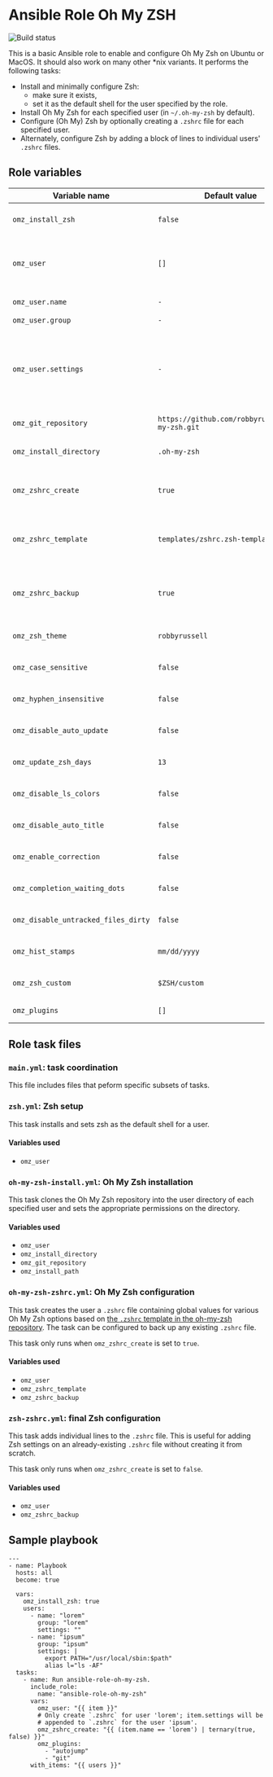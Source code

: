 # Ansible Role Oh My ZSH

![Build status](https://travis-ci.com/ctorgalson/ansible-role-oh-my-zsh.svg?branch=master)

This is a basic Ansible role to enable and configure Oh My Zsh on Ubuntu or
MacOS. It should also work on many other \*nix variants. It performs the
following tasks:

- Install and minimally configure Zsh:
  - make sure it exists,
  - set it as the default shell for the user specified by the role.
- Install Oh My Zsh for each specified user (in `~/.oh-my-zsh` by default).
- Configure (Oh My) Zsh by optionally creating a `.zshrc` file for each
  specified user.
- Alternately, configure Zsh by adding a block of lines to individual
  users' `.zshrc` files.

## Role variables

| Variable name  | Default value | Description |
|----------------|---------------|-------------|
| `omz_install_zsh` | `false` | Defines whether or not the role should attempt to install Zsh. |
| `omz_user` | `[]` | The user to install/configure (Oh My) Zsh for. See below for its properties. |
| `omz_user.name` | `-` | The name of the user. |
| `omz_user.group` | `-` | The group of the user |
| `omz_user.settings` | `-` | Extra settings (as a mult-line string) such as variable exports or aliases to add to the user's `.zshrc` file. Only used if `omz_zshrc_create` is `true`. |
| `omz_git_repository` | `https://github.com/robbyrussell/oh-my-zsh.git` | The git repo to clone Oh My Zsh from. |
| `omz_install_directory` | `.oh-my-zsh` | The name of the directory to clone Oh My Zsh into. |
| `omz_zshrc_create` | `true` | Whether or not to create `.zshrc`. If `true`, will create `.zshrc` from a template. |
| `omz_zshrc_template` | `templates/zshrc.zsh-template.j2` | The template used to create the user's `.zshrc` file when `omz_zshrc_create` is `true`. |
| `omz_zshrc_backup` | `true` | Whether or not to create backup the existing `.zshrc` files when the role changes it. |
| `omz_zsh_theme` | `robbyrussell` | See `templates/zshrc.zsh-template`. |
| `omz_case_sensitive` | `false` | See `templates/zshrc.zsh-template`. |
| `omz_hyphen_insensitive` | `false` | See `templates/zshrc.zsh-template`. |
| `omz_disable_auto_update` | `false` | See `templates/zshrc.zsh-template`. |
| `omz_update_zsh_days` | `13` | See `templates/zshrc.zsh-template`. |
| `omz_disable_ls_colors` | `false` | See `templates/zshrc.zsh-template`. |
| `omz_disable_auto_title` | `false` | See `templates/zshrc.zsh-template`. |
| `omz_enable_correction` | `false` | See `templates/zshrc.zsh-template`. |
| `omz_completion_waiting_dots` | `false` | See `templates/zshrc.zsh-template`. |
| `omz_disable_untracked_files_dirty` | `false` | See `templates/zshrc.zsh-template`. |
| `omz_hist_stamps` | `mm/dd/yyyy` | See `templates/zshrc.zsh-template`. |
| `omz_zsh_custom` | `$ZSH/custom` | See `templates/zshrc.zsh-template`. |
| `omz_plugins` | `[]` | A list of Oh My Zsh plugins to enable. |

## Role task files

### `main.yml`: task coordination

This file includes files that peform specific subsets of tasks.

### `zsh.yml`: Zsh setup

This task installs and sets zsh as the default shell for a user.

#### Variables used

- `omz_user`

### `oh-my-zsh-install.yml`: Oh My Zsh installation

This task clones the Oh My Zsh repository into the user directory of each
specified user and sets the appropriate permissions on the directory.

#### Variables used

- `omz_user`
- `omz_install_directory`
- `omz_git_repository`
- `omz_install_path`

### `oh-my-zsh-zshrc.yml`: Oh My Zsh configuration

This task creates the user a `.zshrc` file containing global values for various
Oh My Zsh options based on [the `.zshrc` template in the oh-my-zsh repository](https://raw.githubusercontent.com/robbyrussell/oh-my-zsh/master/templates/zshrc.zsh-template).
The task can be configured to back up any existing `.zshrc` file.

This task only runs when `omz_zshrc_create` is set to `true`.

#### Variables used

- `omz_user`
- `omz_zshrc_template`
- `omz_zshrc_backup`

### `zsh-zshrc.yml`: final Zsh configuration

This task adds individual lines to the `.zshrc` file. This is useful for adding
Zsh settings on an already-existing `.zshrc` file without creating it
from scratch.

This task only runs when `omz_zshrc_create` is set to `false`.

#### Variables used

- `omz_user`
- `omz_zshrc_backup`

## Sample playbook

    ---
    - name: Playbook
      hosts: all
      become: true

      vars:
        omz_install_zsh: true
        users:
          - name: "lorem"
            group: "lorem"
            settings: ""
          - name: "ipsum"
            group: "ipsum"
            settings: |
              export PATH="/usr/local/sbin:$path"
              alias l="ls -AF"
      tasks:
        - name: Run ansible-role-oh-my-zsh.
          include_role:
            name: "ansible-role-oh-my-zsh"
          vars:
            omz_user: "{{ item }}"
            # Only create `.zshrc` for user 'lorem'; item.settings will be
            # appended to `.zshrc` for the user 'ipsum'.
            omz_zshrc_create: "{{ (item.name == 'lorem') | ternary(true, false) }}"
            omz_plugins:
              - "autojump"
              - "git"
          with_items: "{{ users }}"
